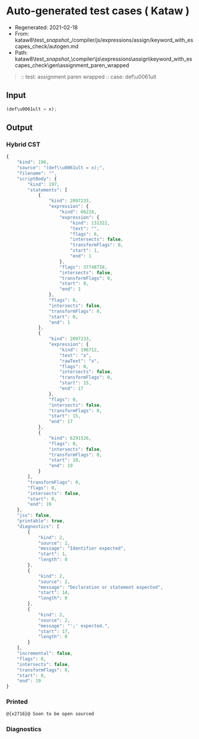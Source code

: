 # Auto-generated test cases ( Kataw )
- Regenerated: 2021-02-18
- From: kataw8\test\__snapshot__/compiler/js/expressions/assign/keyword_with_escapes_check/autogen.md
- Path: kataw8\test\__snapshot__\compiler\js\expressions\assign\keyword_with_escapes_check\gen\assignment_paren_wrapped
> :: test: assignment paren wrapped
> :: case: def\u0061ult
## Input

`````js
(def\u0061ult = x);
`````

## Output


### Hybrid CST


```javascript
{
    "kind": 196,
    "source": "(def\\u0061ult = x);",
    "filename": "",
    "scriptBody": {
        "kind": 197,
        "statements": [
            {
                "kind": 2097233,
                "expression": {
                    "kind": 66224,
                    "expression": {
                        "kind": 131322,
                        "text": "",
                        "flags": 6,
                        "intersects": false,
                        "transformFlags": 0,
                        "start": 1,
                        "end": 1
                    },
                    "flags": 37748738,
                    "intersects": false,
                    "transformFlags": 0,
                    "start": 0,
                    "end": 1
                },
                "flags": 0,
                "intersects": false,
                "transformFlags": 0,
                "start": 0,
                "end": 1
            },
            {
                "kind": 2097233,
                "expression": {
                    "kind": 196712,
                    "text": "x",
                    "rawText": "x",
                    "flags": 0,
                    "intersects": false,
                    "transformFlags": 0,
                    "start": 15,
                    "end": 17
                },
                "flags": 0,
                "intersects": false,
                "transformFlags": 0,
                "start": 15,
                "end": 17
            },
            {
                "kind": 6291526,
                "flags": 0,
                "intersects": false,
                "transformFlags": 0,
                "start": 18,
                "end": 19
            }
        ],
        "transformFlags": 0,
        "flags": 0,
        "intersects": false,
        "start": 0,
        "end": 19
    },
    "jsx": false,
    "printable": true,
    "diagnostics": [
        {
            "kind": 2,
            "source": 2,
            "message": "Identifier expected",
            "start": 1,
            "length": 0
        },
        {
            "kind": 2,
            "source": 2,
            "message": "Declaration or statement expected",
            "start": 14,
            "length": 0
        },
        {
            "kind": 2,
            "source": 2,
            "message": "';' expected.",
            "start": 17,
            "length": 0
        }
    ],
    "incremental": false,
    "flags": 0,
    "intersects": false,
    "transformFlags": 0,
    "start": 0,
    "end": 19
}
```

### Printed


```javascript
@{x2716}@ Soon to be open sourced
```

### Diagnostics


```javascript

```

